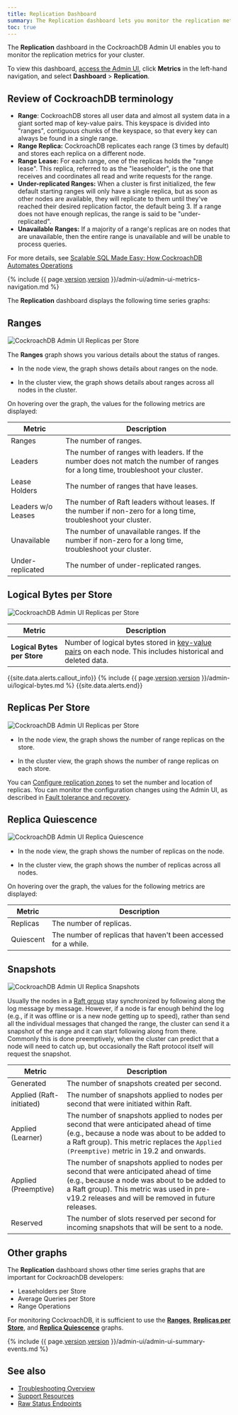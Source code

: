 ```yaml
---
title: Replication Dashboard
summary: The Replication dashboard lets you monitor the replication metrics for your cluster.
toc: true
---
```


The **Replication** dashboard in the CockroachDB Admin UI enables you to monitor the replication metrics for your cluster. 

To view this dashboard, [access the Admin UI](admin-ui-overview.html#admin-ui-access), click **Metrics** in the left-hand navigation, and select **Dashboard** > **Replication**.

## Review of CockroachDB terminology

- **Range**: CockroachDB stores all user data and almost all system data in a giant sorted map of key-value pairs. This keyspace is divided into "ranges", contiguous chunks of the keyspace, so that every key can always be found in a single range.
- **Range Replica:** CockroachDB replicates each range (3 times by default) and stores each replica on a different node.
- **Range Lease:** For each range, one of the replicas holds the "range lease". This replica, referred to as the "leaseholder", is the one that receives and coordinates all read and write requests for the range.
- **Under-replicated Ranges:** <a name="under-replicated-ranges"></a> When a cluster is first initialized, the few default starting ranges will only have a single replica, but as soon as other nodes are available, they will replicate to them until they've reached their desired replication factor, the default being 3. If a range does not have enough replicas, the range is said to be "under-replicated".
- **Unavailable Ranges:** <a name="unavailable-ranges"></a> If a majority of a range's replicas are on nodes that are unavailable, then the entire range is unavailable and will be unable to process queries.

For more details, see [Scalable SQL Made Easy: How CockroachDB Automates Operations](https://www.cockroachlabs.com/blog/automated-rebalance-and-repair/)

{% include {{ page.[version](cluster-settings.html#setting-version).[version](cluster-settings.html#setting-version) }}/admin-ui/admin-ui-metrics-navigation.md %}

The **Replication** dashboard displays the following time series graphs:

## Ranges

<img src="{{ 'images/v20.1/admin_ui_ranges.png' | relative_url }}" alt="CockroachDB Admin UI Replicas per Store" style="border:1px solid #eee;max-width:100%" />

The **Ranges** graph shows you various details about the status of ranges.

- In the node view, the graph shows details about ranges on the node.

- In the cluster view, the graph shows details about ranges across all nodes in the cluster.

On hovering over the graph, the values for the following metrics are displayed:

Metric | Description
--------|----
Ranges | The number of ranges.
Leaders | The number of ranges with leaders. If the number does not match the number of ranges for a long time, troubleshoot your cluster.
Lease Holders | The number of ranges that have leases.
Leaders w/o Leases | The number of Raft leaders without leases. If the number if non-zero for a long time, troubleshoot your cluster.
Unavailable | The number of unavailable ranges. If the number if non-zero for a long time, troubleshoot your cluster.
Under-replicated | The number of under-replicated ranges.

## Logical Bytes per Store

<img src="{{ 'images/v20.1/admin_ui_logical_bytes_per_store.png' | relative_url }}" alt="CockroachDB Admin UI Replicas per Store" style="border:1px solid #eee;max-width:100%" />

Metric | Description
--------|--------
**Logical Bytes per Store** | Number of logical bytes stored in [key-value pairs](architecture/distribution-layer.html#table-data) on each node. This includes historical and deleted data.

{{site.data.alerts.callout_info}}
{% include {{ page.[version](cluster-settings.html#setting-version).[version](cluster-settings.html#setting-version) }}/admin-ui/logical-bytes.md %}
{{site.data.alerts.end}}

## Replicas Per Store

<img src="{{ 'images/v20.1/admin_ui_replicas_per_store.png' | relative_url }}" alt="CockroachDB Admin UI Replicas per Store" style="border:1px solid #eee;max-width:100%" />

- In the node view, the graph shows the number of range replicas on the store.

- In the cluster view, the graph shows the number of range replicas on each store.

You can [Configure replication zones](configure-replication-zones.html) to set the number and location of replicas. You can monitor the configuration changes using the Admin UI, as described in [Fault tolerance and recovery](demo-fault-tolerance-and-recovery.html).

## Replica Quiescence

<img src="{{ 'images/v20.1/admin_ui_replica_quiescence.png' | relative_url }}" alt="CockroachDB Admin UI Replica Quiescence" style="border:1px solid #eee;max-width:100%" />

- In the node view, the graph shows the number of replicas on the node.

- In the cluster view, the graph shows the number of replicas across all nodes.

On hovering over the graph, the values for the following metrics are displayed:

Metric | Description
--------|----
Replicas | The number of replicas.
Quiescent | The number of replicas that haven't been accessed for a while.

## Snapshots

<img src="{{ 'images/v20.1/admin_ui_replica_snapshots.png' | relative_url }}" alt="CockroachDB Admin UI Replica Snapshots" style="border:1px solid #eee;max-width:100%" />

Usually the nodes in a [Raft group](architecture/replication-layer.html#raft) stay synchronized by following along the log message by message.  However, if a node is far enough behind the log (e.g., if it was offline or is a new node getting up to speed), rather than send all the individual messages that changed the range, the cluster can send it a snapshot of the range and it can start following along from there.  Commonly this is done preemptively, when the cluster can predict that a node will need to catch up, but occasionally the Raft protocol itself will request the snapshot.

Metric | Description
-------|------------
Generated | The number of snapshots created per second.
Applied (Raft-initiated) | The number of snapshots applied to nodes per second that were initiated within Raft.
Applied (Learner) | The number of snapshots applied to nodes per second that were anticipated ahead of time (e.g., because a node was about to be added to a Raft group).  This metric replaces the `Applied (Preemptive)` metric in 19.2 and onwards.
Applied (Preemptive) | The number of snapshots applied to nodes per second that were anticipated ahead of time (e.g., because a node was about to be added to a Raft group). This metric was used in pre-v19.2 releases and will be removed in future releases.
Reserved | The number of slots reserved per second for incoming snapshots that will be sent to a node.

## Other graphs

The **Replication** dashboard shows other time series graphs that are important for CockroachDB developers:

- Leaseholders per Store
- Average Queries per Store
- Range Operations

For monitoring CockroachDB, it is sufficient to use the [**Ranges**](#ranges), [**Replicas per Store**](#replicas-per-store), and [**Replica Quiescence**](#replica-quiescence) graphs.

{% include {{ page.[version](cluster-settings.html#setting-version).[version](cluster-settings.html#setting-version) }}/admin-ui/admin-ui-summary-events.md %}

## See also

- [Troubleshooting Overview](troubleshooting-overview.html)
- [Support Resources](support-resources.html)
- [Raw Status Endpoints](monitoring-and-alerting.html#raw-status-endpoints)
